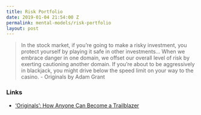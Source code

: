 ```yaml
---
title: Risk Portfolio
date: 2019-01-04 21:54:00 Z
permalink: mental-models/risk-portfolio
layout: post
---
```


> In the stock market, if you’re going to make a risky investment, you protect yourself by playing it safe in other investments… When we embrace danger in one domain, we offset our overall level of risk by exerting cautioning another domain. If you’re about to be aggressively in blackjack, you might drive below the speed limit on your way to the casino. - Originals by Adam Grant

### Links
* [‘Originals’: How Anyone Can Become a Trailblazer](http://knowledge.wharton.upenn.edu/article/how-non-conformists-move-the-world/)
